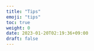 ```yaml
---
title: "Tips"
emoji: "tips"
toc: true
weight: 0
date: 2023-01-20T02:19:36+09:00
draft: false
---
```


